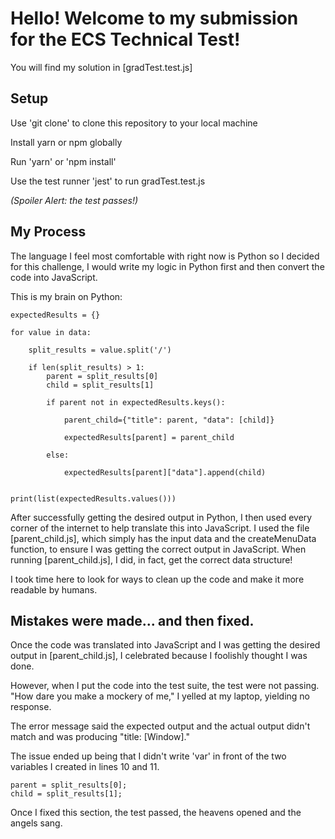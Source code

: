 # Hello! Welcome to my submission for the ECS Technical Test!

You will find my solution in [gradTest.test.js]

## Setup
Use 'git clone' to clone this repository to your local machine

Install yarn or npm globally

Run 'yarn' or 'npm install'

Use the test runner 'jest' to run gradTest.test.js

*(Spoiler Alert: the test passes!)*

## My Process
The language I feel most comfortable with right now is Python so I decided for this challenge, I would write my logic in Python first and then convert the code into JavaScript. 

This is my brain on Python:
    
    expectedResults = {}

    for value in data:

        split_results = value.split('/')

        if len(split_results) > 1:
            parent = split_results[0]
            child = split_results[1]
        
            if parent not in expectedResults.keys():
                
                parent_child={"title": parent, "data": [child]}
                
                expectedResults[parent] = parent_child
                
            else:
                
                expectedResults[parent]["data"].append(child) 
        
            
    print(list(expectedResults.values()))

After successfully getting the desired output in Python, I then used every corner of the internet to help translate this into JavaScript. I used the file [parent_child.js], which simply has the input data and the createMenuData function, to ensure I was getting the correct output in JavaScript. When running [parent_child.js], I did, in fact, get the correct data structure! 

I took time here to look for ways to clean up the code and make it more readable by humans. 

## Mistakes were made... and then fixed. 

Once the code was translated into JavaScript and I was getting the desired output in [parent_child.js], I celebrated because I foolishly thought I was done. 

However, when I put the code into the test suite, the test were not passing. "How dare you make a mockery of me," I yelled at my laptop, yielding no response. 

The error message said the expected output and the actual output didn't match and was producing "title: [Window]."

The issue ended up being that I didn't write 'var' in front of the two variables I created in lines 10 and 11.

    parent = split_results[0];
    child = split_results[1];

Once I fixed this section, the test passed, the heavens opened and the angels sang. 

